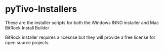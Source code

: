 # pyTivo-Installers
These are the installer scripts for both the Windows INNO installer and Mac BitRock Install Builder

BitRock installer requires a licesnse but they will provide a free license for open source projects
